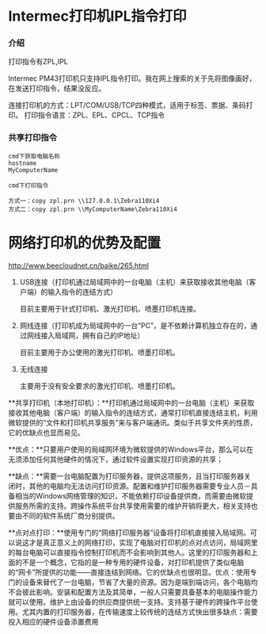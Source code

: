 # Intermec打印机IPL指令打印

### 介绍

打印指令有ZPL,IPL

Intermec PM43打印机只支持IPL指令打印。我在网上搜索的关于先将图像画好，在发送打印指令，结果没反应。



连接打印机的方式：LPT/COM/USB/TCP四种模式，适用于标签、票据、条码打印。
打印指令语言：ZPL、EPL、CPCL、TCP指令



### 共享打印指令

```
cmd下获取电脑名称
hostname
MyComputerName

cmd下打印指令

方式一：copy zpl.prn \\127.0.0.1\Zebra110Xi4
方式二：copy zpl.prn \\MyComputerName\Zebra110Xi4
```





# 网络打印机的优势及配置

http://www.beecloudnet.cn/baike/265.html



1. USB连接（打印机通过局域网中的一台电脑（主机）来获取接收其他电脑（客户端）的输入指令的连结方式）

   目前主要用于针式打印机、激光打印机、喷墨打印机连接。

2. 网线连接（打印机成为局域网中的一台“PC”，是不依赖计算机独立存在的，通过网线接入局域网，拥有自己的IP地址）

   目前主要用于办公使用的激光打印机、喷墨打印机。

3. 无线连接

   主要用于没有安全要求的激光打印机、喷墨打印机。

**共享打印机（本地打印机）：**打印机通过局域网中的一台电脑（主机）来获取接收其他电脑（客户端）的输入指令的连结方式，通常打印机直接连结主机，利用微软提供的“文件和打印机共享服务”来与客户端通讯。类似于共享文件夹的性质，它的优缺点也显而易见。

**优点：**只要用户使用的局域网环境为微软提供的Windows平台，那么可以在无须添加任何其他硬件的情况下，通过软件设置实现打印资源的共享；

**缺点：**需要一台电脑配置为打印服务器，提供这项服务，且当打印服务器关闭时，其他的电脑均无法访问打印资源。配置和维护打印服务器需要专业人员－具备相当的Windows网络管理的知识，不能依赖打印设备提供商，而需要由微软提供服务所需的支持。跨操作系统平台共享使用需要的维护开销将更大，相关支持也要由不同的软件系统厂商分别提供。

**点对点打印：**使用专门的“网络打印服务器”设备将打印机直接接入局域网。可以说这才是真正意义上的网络打印，实现了电脑对打印机的点对点访问，局域网里的每台电脑可以直接指令控制打印机而不会影响到其他人。这里的打印服务器和上面的不是一个概念，它指的是一种专用的硬件设备，对打印机提供了类似电脑的“网卡”所提供的功能——直接连结到网络。它的优缺点也很明显。优点：使用专门的设备来替代了一台电脑，节省了大量的资源。因为是端到端访问，各个电脑均不会彼此影响。安装和配置方法及其简单，一般人只需要具备基本的电脑操作能力就可以使用。维护上由设备的供应商提供统一支持。支持基于硬件的跨操作平台使用。尤其内置的打印服务器，在传输速度上较传统的连结方式快出很多缺点：需要投入相应的硬件设备添置费用